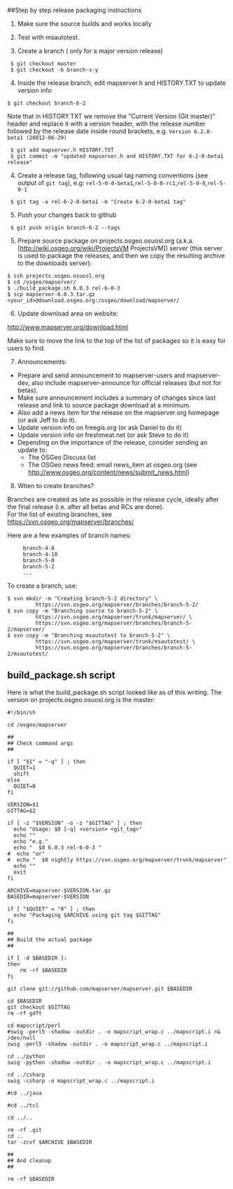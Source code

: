 ##Step by step release packaging instructions

1. Make sure the source builds and works locally

2. Test with msautotest.

3. Create a branch ( only for a major version release)
```
 $ git checkout master
 $ git checkout -b branch-x-y
```

4. Inside the release branch, edit mapserver.h and HISTORY.TXT to update version info
```
$ git checkout branch-6-2
```
Note that in HISTORY.TXT we remove the "Current Version (Git master)" header and replace it with a version header, with the release number followed by the release date inside round brackets, e.g. ```Version 6.2.0-beta1 (20012-06-29)```
```
 $ git add mapserver.h HISTORY.TXT
 $ git commit -m "updated mapserver.h and HISTORY.TXT for 6-2-0-beta1 release"
```
4. Create a release tag, following usual tag naming conventions (see output of ```git tag```), e.g: ```rel-5-0-0-beta1```,```rel-5-0-0-rc1```,```rel-5-0-0```,```rel-5-0-1```
```
 $ git tag -a rel-6-2-0-beta1 -m "Create 6-2-0-beta1 tag"
```

5. Push your changes back to github
```
 $ git push origin branch-6-2 --tags
```
5. Prepare source package on projects.osgeo.osuosl.org (a.k.a. [http://wiki.osgeo.org/wiki/ProjectsVM ProjectsVM]) server (this server is used to package the releases, and then we copy the resulting archive to the downloads server):
``` 
$ ssh projects.osgeo.osuosl.org                                                                                                                                                                                                         
$ cd /osgeo/mapserver/
$ ./build_package.sh 6.0.3 rel-6-0-3
$ scp mapserver-6.0.3.tar.gz <your_id>@download.osgeo.org:/osgeo/download/mapserver/

```

6. Update download area on website:

http://www.mapserver.org/download.html

Make sure to move the link to the top of the list of packages so it is easy for users to find.

7. Announcements:

* Prepare and send announcement to mapserver-users and mapserver-dev, also include mapserver-announce for official releases (but not for betas).                                                                                       
 * Make sure announcement includes a summary of changes since last release and link to source package download at a minimum.                                                                                                            
 * Also add a news item for the release on the mapserver.org homepage (or ask Jeff to do it).                                                                                                                                           
 * Update version info on freegis.org (or ask Daniel to do it)                                                                                                                                                                          
 * Update version info on freshmeat.net (or ask Steve to do it)                                                                                                                                                                         
 * Depending on the importance of the release, consider sending an update to:                                                                                                                                                           
   * The OSGeo Discuss list                                                                                                                                                                                                             
   * The OSGeo news feed: email news_item at osgeo.org (see http://www.osgeo.org/content/news/submit_news.html)

8. When to create branches?                                                                                                                                                                                                             
                                                                                                                                                                                                                                        
Branches are created as late as possible in the release cycle, ideally after the final release (i.e. after all betas and RCs are done).                                                                                                 
For the list of existing branches, see https://svn.osgeo.org/mapserver/branches/                                                                                                                                                        
                                                                                                                                                                                                                                        
Here are a few examples of branch names:                                                                                                                                                                                                

```                                                                                                                                                                                                                                     
     branch-4-8                                                                                                                                                                                                                         
     branch-4-10                                                                                                                                                                                                                        
     branch-5-0                                                                                                                                                                                                                         
     branch-5-2                                                                                                                                                                                                                         
     ...                                                                                                                                                                                                                                
```                                                                                                                                                                                                                                     
                                                                                                                                                                                                                                        
To create a branch, use:                                                                                                                                                                                                                

```                                                                                                                                                                                                                                     
$ svn mkdir -m "Creating branch-5-2 directory" \                                                                                                                                                                                        
         https://svn.osgeo.org/mapserver/branches/branch-5-2/                                                                                                                                                                           
$ svn copy -m "Branching source to branch-5-2" \                                                                                                                                                                                        
         https://svn.osgeo.org/mapserver/trunk/mapserver/ \                                                                                                                                                                             
         https://svn.osgeo.org/mapserver/branches/branch-5-2/mapserver/                                                                                                                                                                 
$ svn copy -m "Branching msautotest to branch-5-2" \                                                                                                                                                                                    
         https://svn.osgeo.org/mapserver/trunk/msautotest/ \                                                                                                                                                                            
         https://svn.osgeo.org/mapserver/branches/branch-5-2/msautotest/

```

## build_package.sh script

Here is what the build_package.sh script looked like as of this writing. The version on projects.osgeo.osuosl.org is the master:

```
#!/bin/sh

cd /osgeo/mapserver

##
## Check command args
##

if [ "$1" = "-q" ] ; then
  QUIET=1
  shift
else
  QUIET=0
fi

VERSION=$1
GITTAG=$2

if [ -z "$VERSION" -o -z "$GITTAG" ] ; then
  echo "Usage: $0 [-q] <version> <git_tag>"
  echo ""
  echo "e.g."
  echo "  $0 6.0.3 rel-6-0-3 "
#  echo "or"
#  echo "  $0 nightly https://svn.osgeo.org/mapserver/trunk/mapserver"
  echo ""
  exit
fi

ARCHIVE=mapserver-$VERSION.tar.gz
BASEDIR=mapserver-$VERSION

if [ "$QUIET" = "0" ] ; then
  echo "Packaging $ARCHIVE using git tag $GITTAG"
fi

##
## Build the actual package
##

if [ -d $BASEDIR ]:
then
    rm -rf $BASEDIR
fi

git clone git://github.com/mapserver/mapserver.git $BASEDIR

cd $BASEDIR
git checkout $GITTAG
rm -rf gdft

cd mapscript/perl
#swig -perl5 -shadow -outdir . -o mapscript_wrap.c ../mapscript.i >& /dev/null
swig -perl5 -shadow -outdir . -o mapscript_wrap.c ../mapscript.i 

cd ../python
swig -python -shadow -outdir . -o mapscript_wrap.c ../mapscript.i

cd ../csharp
swig -csharp -o mapscript_wrap.c ../mapscript.i

#cd ../java

#cd ../tcl

cd ../..

rm -rf .git
cd ..
tar -zcvf $ARCHIVE $BASEDIR

##
## And cleanup
## 

rm -rf $BASEDIR

```
